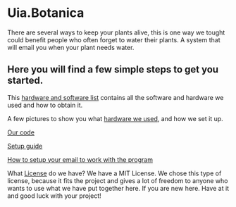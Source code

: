 # Uia.Botanica

There are several ways to keep your plants alive, this is one way we tought could benefit people who often forget to water their plants. A system that will email you when your plant needs water. 

Here you will find a few simple steps to get you started.
---------------------------------------------------------------

This [hardware and software list](https://github.com/vegart13/Uia.Botanica/blob/master/Hardware-Software.md) contains all the software and hardware we used and how to obtain it.


A few pictures to show you what [hardware we used](https://imgur.com/a/UtMBjId), and how we set it up.


[Our code](https://github.com/vegart13/Uia.Botanica/blob/master/code/soil.py) 


[Setup guide](https://github.com/vegart13/Uia.Botanica/blob/master/setup-guide.md)      


[How to setup your email to work with the program](https://github.com/vegart13/Uia.Botanica/blob/master/email-setup)      


What [License](https://github.com/vegart13/Uia.Botanica/blob/master/Lisence) do we have? We have a MIT License.
We chose this type of license, because it fits the project and gives a lot of freedom to anyone who wants to use what we have put together here. If you are new here. Have at it and good luck with your project!
